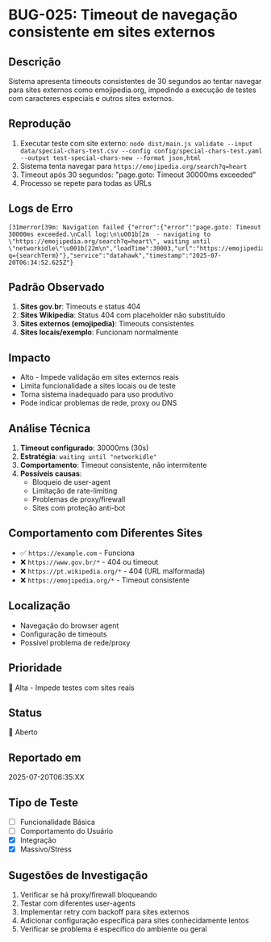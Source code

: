 # BUG-025: Timeout de navegação consistente em sites externos

## Descrição
Sistema apresenta timeouts consistentes de 30 segundos ao tentar navegar para sites externos como emojipedia.org, impedindo a execução de testes com caracteres especiais e outros sites externos.

## Reprodução
1. Executar teste com site externo: `node dist/main.js validate --input data/special-chars-test.csv --config config/special-chars-test.yaml --output test-special-chars-new --format json,html`
2. Sistema tenta navegar para `https://emojipedia.org/search?q=heart`
3. Timeout após 30 segundos: "page.goto: Timeout 30000ms exceeded"
4. Processo se repete para todas as URLs

## Logs de Erro
```
[31merror[39m: Navigation failed {"error":{"error":"page.goto: Timeout 30000ms exceeded.\nCall log:\n\u001b[2m  - navigating to \"https://emojipedia.org/search?q=heart\", waiting until \"networkidle\"\u001b[22m\n","loadTime":30003,"url":"https://emojipedia.org/search?q={searchTerm}"},"service":"datahawk","timestamp":"2025-07-20T06:34:52.625Z"}
```

## Padrão Observado
1. **Sites gov.br**: Timeouts e status 404
2. **Sites Wikipedia**: Status 404 com placeholder não substituído  
3. **Sites externos (emojipedia)**: Timeouts consistentes
4. **Sites locais/exemplo**: Funcionam normalmente

## Impacto
- Alto - Impede validação em sites externos reais
- Limita funcionalidade a sites locais ou de teste
- Torna sistema inadequado para uso produtivo
- Pode indicar problemas de rede, proxy ou DNS

## Análise Técnica
1. **Timeout configurado**: 30000ms (30s)
2. **Estratégia**: `waiting until "networkidle"`
3. **Comportamento**: Timeout consistente, não intermitente
4. **Possíveis causas**:
   - Bloqueio de user-agent
   - Limitação de rate-limiting
   - Problemas de proxy/firewall
   - Sites com proteção anti-bot

## Comportamento com Diferentes Sites
- ✅ `https://example.com` - Funciona
- ❌ `https://www.gov.br/*` - 404 ou timeout
- ❌ `https://pt.wikipedia.org/*` - 404 (URL malformada)
- ❌ `https://emojipedia.org/*` - Timeout consistente

## Localização
- Navegação do browser agent
- Configuração de timeouts
- Possível problema de rede/proxy

## Prioridade
🔴 Alta - Impede testes com sites reais

## Status
🔴 Aberto

## Reportado em
2025-07-20T06:35:XX

## Tipo de Teste
- [ ] Funcionalidade Básica
- [ ] Comportamento do Usuário  
- [x] Integração
- [x] Massivo/Stress

## Sugestões de Investigação
1. Verificar se há proxy/firewall bloqueando
2. Testar com diferentes user-agents
3. Implementar retry com backoff para sites externos
4. Adicionar configuração específica para sites conhecidamente lentos
5. Verificar se problema é específico do ambiente ou geral